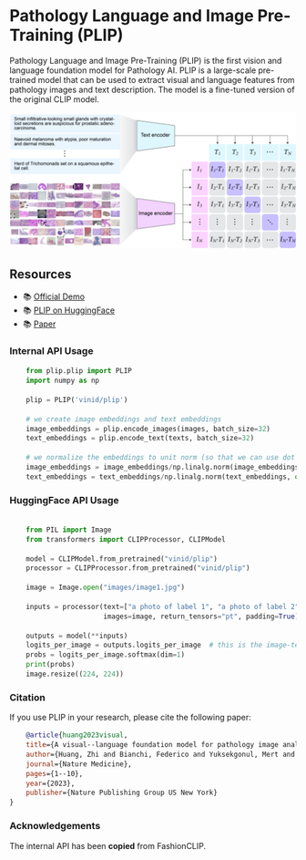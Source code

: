 # Pathology Language and Image Pre-Training (PLIP)

Pathology Language and Image Pre-Training (PLIP) is the first vision and language foundation model for Pathology AI. PLIP is a large-scale pre-trained model that can be used to extract visual and language features from pathology images and text description.
The model is a fine-tuned version of the original CLIP model.


![PLIP](assets/banner.png "A visual–language foundation model for pathology AI")


## Resources
- 📚 [Official Demo](https://huggingface.co/spaces/vinid/webplip)
- 📚 [PLIP on HuggingFace](https://huggingface.co/vinid/plip)
- 📚 [Paper](https://www.nature.com/articles/s41591-023-02504-3)


### Internal API Usage

```python
    from plip.plip import PLIP
    import numpy as np
    
    plip = PLIP('vinid/plip')
    
    # we create image embeddings and text embeddings
    image_embeddings = plip.encode_images(images, batch_size=32)
    text_embeddings = plip.encode_text(texts, batch_size=32)
    
    # we normalize the embeddings to unit norm (so that we can use dot product instead of cosine similarity to do comparisons)
    image_embeddings = image_embeddings/np.linalg.norm(image_embeddings, ord=2, axis=-1, keepdims=True)
    text_embeddings = text_embeddings/np.linalg.norm(text_embeddings, ord=2, axis=-1, keepdims=True)
```

### HuggingFace API Usage

```python

    from PIL import Image
    from transformers import CLIPProcessor, CLIPModel
    
    model = CLIPModel.from_pretrained("vinid/plip")
    processor = CLIPProcessor.from_pretrained("vinid/plip")
    
    image = Image.open("images/image1.jpg")
    
    inputs = processor(text=["a photo of label 1", "a photo of label 2"],
                       images=image, return_tensors="pt", padding=True)
    
    outputs = model(**inputs)
    logits_per_image = outputs.logits_per_image  # this is the image-text similarity score
    probs = logits_per_image.softmax(dim=1)  
    print(probs)
    image.resize((224, 224))

```

### Citation

If you use PLIP in your research, please cite the following paper:

```bibtex
    @article{huang2023visual,
    title={A visual--language foundation model for pathology image analysis using medical Twitter},
    author={Huang, Zhi and Bianchi, Federico and Yuksekgonul, Mert and Montine, Thomas J and Zou, James},
    journal={Nature Medicine},
    pages={1--10},
    year={2023},
    publisher={Nature Publishing Group US New York}
}
```

### Acknowledgements

The internal API has been **copied** from FashionCLIP.